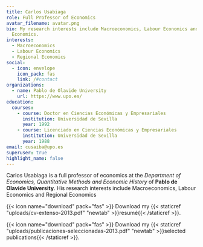 ```yaml
---
title: Carlos Usabiaga
role: Full Professor of Economics
avatar_filename: avatar.png
bio: My research interests include Macroeconomics, Labour Economics and Regional
  Economics.
interests:
  - Macroeconomics
  - Labour Economics
  - Regional Economics
social:
  - icon: envelope
    icon_pack: fas
    link: /#contact
organizations:
  - name: Pablo de Olavide University
    url: https://www.upo.es/
education:
  courses:
    - course: Doctor en Ciencias Económicas y Empresariales
      institution: Universidad de Sevilla
      year: 1992
    - course: Licenciado en Ciencias Económicas y Empresariales
      institution: Universidad de Sevilla
      year: 1988
email: cusaiba@upo.es
superuser: true
highlight_name: false
---
```

Carlos Usabiaga is a full professor of economics at the *Department of Economics, Quantitative Methods and Economic History* of **Pablo de Olavide University**. His research interests include Macroeconomics, Labour Economics and Regional Economics

{{< icon name="download" pack="fas" >}} Download my {{< staticref "uploads/cv-extenso-2013.pdf" "newtab" >}}resumé{{< /staticref >}}.

{{< icon name="download" pack="fas" >}} Download my {{< staticref "uploads/publicaciones-seleccionadas-2013.pdf" "newtab" >}}selected publications{{< /staticref >}}.